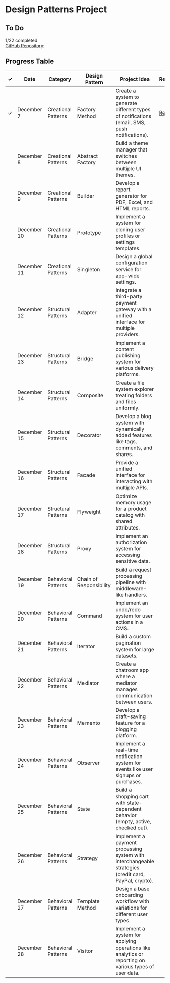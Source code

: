 # Design Patterns Project

## To Do

1/22 completed  
[GitHub Repository](https://github.com/kozenetpro/ruby-pro-patthern,git)

## Progress Table

| ✓   | Date        | Category            | Design Pattern          | Project Idea                                                                                          | Repository                                                                                               |
| --- | ----------- | ------------------- | ----------------------- | ----------------------------------------------------------------------------------------------------- | -------------------------------------------------------------------------------------------------------- |
| ✓   | December 7  | Creational Patterns | Factory Method          | Create a system to generate different types of notifications (email, SMS, push notifications).        | [Repository](https://github.com/kozenetpro/ruby-pro-patthern/tree/master/factory_method/NotificationPro) |
|     | December 8  | Creational Patterns | Abstract Factory        | Build a theme manager that switches between multiple UI themes.                                       |                                                                                                          |
|     | December 9  | Creational Patterns | Builder                 | Develop a report generator for PDF, Excel, and HTML reports.                                          |                                                                                                          |
|     | December 10 | Creational Patterns | Prototype               | Implement a system for cloning user profiles or settings templates.                                   |                                                                                                          |
|     | December 11 | Creational Patterns | Singleton               | Design a global configuration service for app-wide settings.                                          |                                                                                                          |
|     | December 12 | Structural Patterns | Adapter                 | Integrate a third-party payment gateway with a unified interface for multiple providers.              |                                                                                                          |
|     | December 13 | Structural Patterns | Bridge                  | Implement a content publishing system for various delivery platforms.                                 |                                                                                                          |
|     | December 14 | Structural Patterns | Composite               | Create a file system explorer treating folders and files uniformly.                                   |                                                                                                          |
|     | December 15 | Structural Patterns | Decorator               | Develop a blog system with dynamically added features like tags, comments, and shares.                |                                                                                                          |
|     | December 16 | Structural Patterns | Facade                  | Provide a unified interface for interacting with multiple APIs.                                       |                                                                                                          |
|     | December 17 | Structural Patterns | Flyweight               | Optimize memory usage for a product catalog with shared attributes.                                   |                                                                                                          |
|     | December 18 | Structural Patterns | Proxy                   | Implement an authorization system for accessing sensitive data.                                       |                                                                                                          |
|     | December 19 | Behavioral Patterns | Chain of Responsibility | Build a request processing pipeline with middleware-like handlers.                                    |                                                                                                          |
|     | December 20 | Behavioral Patterns | Command                 | Implement an undo/redo system for user actions in a CMS.                                              |                                                                                                          |
|     | December 21 | Behavioral Patterns | Iterator                | Build a custom pagination system for large datasets.                                                  |                                                                                                          |
|     | December 22 | Behavioral Patterns | Mediator                | Create a chatroom app where a mediator manages communication between users.                           |                                                                                                          |
|     | December 23 | Behavioral Patterns | Memento                 | Develop a draft-saving feature for a blogging platform.                                               |                                                                                                          |
|     | December 24 | Behavioral Patterns | Observer                | Implement a real-time notification system for events like user signups or purchases.                  |                                                                                                          |
|     | December 25 | Behavioral Patterns | State                   | Build a shopping cart with state-dependent behavior (empty, active, checked out).                     |                                                                                                          |
|     | December 26 | Behavioral Patterns | Strategy                | Implement a payment processing system with interchangeable strategies (credit card, PayPal, crypto).  |                                                                                                          |
|     | December 27 | Behavioral Patterns | Template Method         | Design a base onboarding workflow with variations for different user types.                           |                                                                                                          |
|     | December 28 | Behavioral Patterns | Visitor                 | Implement a system for applying operations like analytics or reporting on various types of user data. |                                                                                                          |
